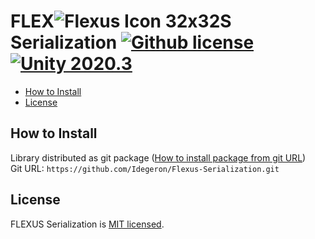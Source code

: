 # FLEX![Flexus Icon 32x32](https://github.com/user-attachments/assets/e30ed8cf-873b-4908-8d69-67cba5c70221)S Serialization [![Github license](https://img.shields.io/github/license/codewriter-packages/Tri-Inspector.svg?style=flat-square)](#) [![Unity 2020.3](https://img.shields.io/badge/Unity-2020.3+-2296F3.svg?style=flat-square)](#)


- [How to Install](#How-to-Install)
- [License](#License)

## How to Install

Library distributed as git package ([How to install package from git URL](https://docs.unity3d.com/Manual/upm-ui-giturl.html))
<br>Git URL: `https://github.com/Idegeron/Flexus-Serialization.git`

## License

FLEXUS Serialization is [MIT licensed](./LICENSE.md).
